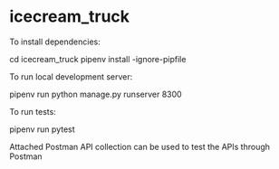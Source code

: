 # icecream_truck

To install dependencies:

cd icecream_truck
pipenv install -ignore-pipfile


To run local development server:

pipenv run python manage.py runserver 8300


To run tests:

pipenv run pytest


Attached Postman API collection can be used to test the APIs through Postman
